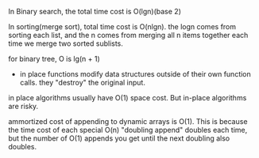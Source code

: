 In Binary search, the total time cost is O(lgn)(base 2)

In sorting(merge sort), total time cost is O(nlgn). the logn comes from sorting each list, and the n comes from merging all n items together each time we merge two sorted sublists.

for binary tree, O is lg(n + 1)



* in place functions modify data structures outside of their own function calls. they "destroy" the original input.

in place algorithms usually have O(1) space cost.
But in-place algorithms are risky.


ammortized cost of appending to dynamic arrays is O(1). This is because the time cost of each special O(n) "doubling append" doubles each time, but the number of O(1) appends you get until the next doubling also doubles.
